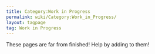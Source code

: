 ```yaml
---
title: Category:Work in Progress
permalink: wiki/Category:Work_in_Progress/
layout: tagpage
tag: Work in Progress
---
```


These pages are far from finished! Help by adding to them!
